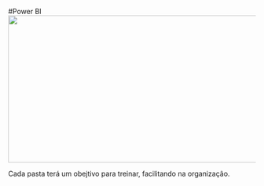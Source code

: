 #Power BI
<img src="https://github.com/tbarcelar/power_bi/blob/main/logopower.JPG" width="1200" height="300">

Cada pasta terá um obejtivo para treinar, facilitando na organização.


